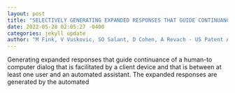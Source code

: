 ```yaml
--- 
layout: post 
title: "SELECTIVELY GENERATING EXPANDED RESPONSES THAT GUIDE CONTINUANCE OF A HUMAN-TO-COMPUTER DIALOG" 
date: 2022-05-28 02:05:27 -0400 
categories: jekyll update 
author: "M Fink, V Vuskovic, SO Salant, D Cohen, A Revach - US Patent App. 17/587,478, 2022" 
--- 
```

Generating expanded responses that guide continuance of a human-to computer dialog that is facilitated by a client device and that is between at least one user and an automated assistant. The expanded responses are generated by the automated